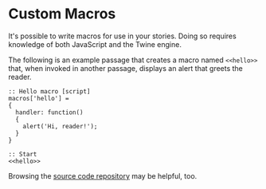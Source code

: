 # Custom Macros

It's possible to write macros for use in your stories. Doing so requires knowledge of both JavaScript and the Twine engine.

The following is an example passage that creates a macro named `<<hello>>` that, when invoked in another passage, displays an alert that greets the reader.

```twee
:: Hello macro [script]
macros['hello'] =
{
  handler: function()
  {
    alert('Hi, reader!');
  }
}

:: Start
<<hello>>
```

Browsing the [source code repository](https://github.com/tweecode/twine) may be helpful, too.
